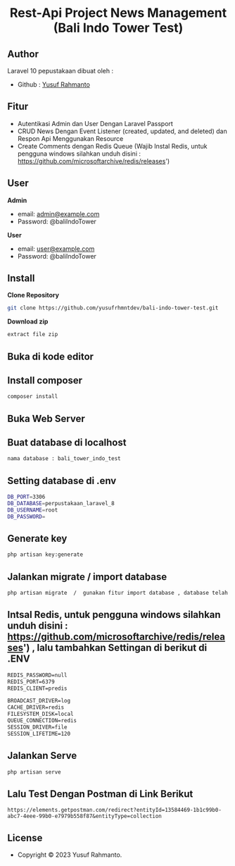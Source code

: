 <h1 align="center">Rest-Api Project News Management (Bali Indo Tower Test) </h1>

## Author

Laravel 10 pepustakaan dibuat oleh :

- Github : <a href="https://github.com/yusufrhmntdev"> Yusuf Rahmanto </a>


## Fitur 

- Autentikasi Admin dan User Dengan Laravel Passport
- CRUD News  Dengan Event Listener (created, updated,
and deleted) dan Respon Api Menggunakan Resource
- Create Comments dengan Redis Queue (Wajib Instal Redis, untuk pengguna windows silahkan unduh disini : https://github.com/microsoftarchive/redis/releases')


## User

**Admin**

- email: admin@example.com
- Password: @baliIndoTower

**User**

- email: user@example.com
- Password: @baliIndoTower


## Install

**Clone Repository**

```bash
git clone https://github.com/yusufrhmntdev/bali-indo-tower-test.git
```

**Download zip**

```bash
extract file zip
```

## Buka di kode editor


## Install composer

```bash
composer install
```



## Buka Web Server


## Buat database di localhost 

```bash
nama database : bali_tower_indo_test
```

## Setting database di .env

```bash
DB_PORT=3306
DB_DATABASE=perpustakaan_laravel_8
DB_USERNAME=root
DB_PASSWORD=
```

## Generate key

```bash
php artisan key:generate
```

## Jalankan migrate / import database

```bash
php artisan migrate  /  gunakan fitur import database , database telah disediakan di dalam folder aplikasi (bali_tower_indo_test.sql)
```



## Intsal Redis, untuk pengguna windows silahkan unduh disini : https://github.com/microsoftarchive/redis/releases') , lalu tambahkan Settingan di berikut di .ENV
```REDIS_HOST=127.0.0.1
REDIS_PASSWORD=null
REDIS_PORT=6379
REDIS_CLIENT=predis

BROADCAST_DRIVER=log
CACHE_DRIVER=redis
FILESYSTEM_DISK=local
QUEUE_CONNECTION=redis
SESSION_DRIVER=file
SESSION_LIFETIME=120

```


## Jalankan Serve

```bash
php artisan serve
```
## Lalu Test Dengan Postman di Link Berikut
`https://elements.getpostman.com/redirect?entityId=13584469-1b1c99b0-abc7-4eee-99b0-e7979b558f87&entityType=collection`



## License

- Copyright © 2023 Yusuf Rahmanto.
